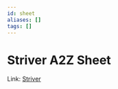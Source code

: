 ```yaml
---
id: sheet
aliases: []
tags: []
---
```


# Striver A2Z Sheet

Link: [Striver](https://takeuforward.org/strivers-a2z-dsa-course/strivers-a2z-dsa-course-sheet-2)
